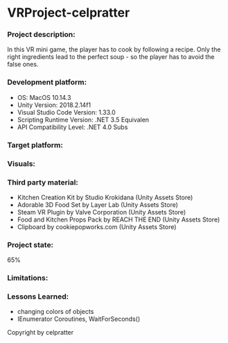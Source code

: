 # VRProject-celpratter

### Project description: 
In this VR mini game, the player has to cook by following a recipe. Only the right ingredients lead to the perfect soup - so the player has to avoid the false ones.
 
### Development platform: 
- OS: MacOS 10.14.3
- Unity Version: 2018.2.14f1
- Visual Studio Code Version: 1.33.0
- Scripting Runtime Version: .NET 3.5 Equivalen
- API Compatibility Level: .NET 4.0 Subs

### Target platform: 


### Visuals: 


### Third party material: 
- Kitchen Creation Kit by Studio Krokidana (Unity Assets Store)
- Adorable 3D Food Set by Layer Lab (Unity Assets Store)
- Steam VR Plugin by Valve Corporation (Unity Assets Store)
- Food and Kitchen Props Pack by REACH THE END (Unity Assets Store)
- Clipboard by cookiepopworks.com (Unity Assets Store)

### Project state: 
65%

### Limitations: 


### Lessons Learned: 
- changing colors of objects
- IEnumerator Coroutines, WaitForSeconds()


Copyright by celpratter
